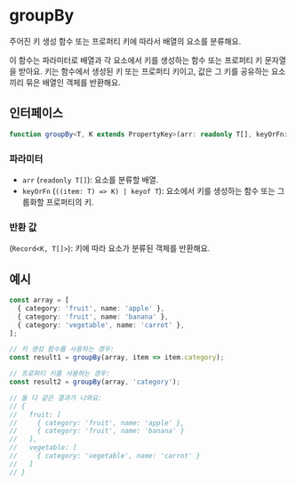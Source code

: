 # groupBy

주어진 키 생성 함수 또는 프로퍼티 키에 따라서 배열의 요소를 분류해요.

이 함수는 파라미터로 배열과 각 요소에서 키를 생성하는 함수 또는 프로퍼티 키 문자열을 받아요.
키는 함수에서 생성된 키 또는 프로퍼티 키이고, 값은 그 키를 공유하는 요소끼리 묶은 배열인 객체를 반환해요.

## 인터페이스

```typescript
function groupBy<T, K extends PropertyKey>(arr: readonly T[], keyOrFn: ((item: T) => K) | keyof T): Record<K, T[]>;
```

### 파라미터

- `arr` (`readonly T[]`): 요소를 분류할 배열.
- `keyOrFn` (`((item: T) => K) | keyof T`): 요소에서 키를 생성하는 함수 또는 그룹화할 프로퍼티의 키.

### 반환 값

(`Record<K, T[]>`): 키에 따라 요소가 분류된 객체를 반환해요.

## 예시

```typescript
const array = [
  { category: 'fruit', name: 'apple' },
  { category: 'fruit', name: 'banana' },
  { category: 'vegetable', name: 'carrot' },
];

// 키 생성 함수를 사용하는 경우:
const result1 = groupBy(array, item => item.category);

// 프로퍼티 키를 사용하는 경우:
const result2 = groupBy(array, 'category');

// 둘 다 같은 결과가 나와요:
// {
//   fruit: [
//     { category: 'fruit', name: 'apple' },
//     { category: 'fruit', name: 'banana' }
//   ],
//   vegetable: [
//     { category: 'vegetable', name: 'carrot' }
//   ]
// }
```
